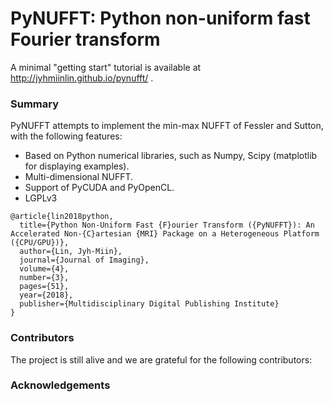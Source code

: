 # PyNUFFT: Python non-uniform fast Fourier transform

A minimal "getting start" tutorial is available at http://jyhmiinlin.github.io/pynufft/ .
 
### Summary

PyNUFFT attempts to implement the min-max NUFFT of Fessler and Sutton, with the following features:

- Based on Python numerical libraries, such as Numpy, Scipy (matplotlib for displaying examples).
- Multi-dimensional NUFFT.
- Support of PyCUDA and PyOpenCL. 
- LGPLv3

```
@article{lin2018python,
  title={Python Non-Uniform Fast {F}ourier Transform ({PyNUFFT}): An Accelerated Non-{C}artesian {MRI} Package on a Heterogeneous Platform ({CPU/GPU})},
  author={Lin, Jyh-Miin},
  journal={Journal of Imaging},
  volume={4},
  number={3},
  pages={51},
  year={2018},
  publisher={Multidisciplinary Digital Publishing Institute}
}
```

### Contributors

The project is still alive and we are grateful for the following contributors:




### Acknowledgements
